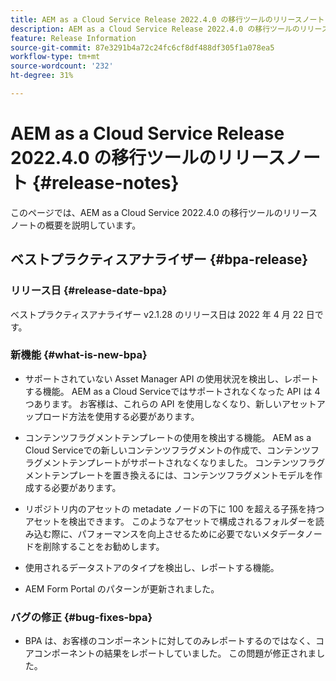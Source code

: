 ```yaml
---
title: AEM as a Cloud Service Release 2022.4.0 の移行ツールのリリースノート
description: AEM as a Cloud Service Release 2022.4.0 の移行ツールのリリースノート
feature: Release Information
source-git-commit: 87e3291b4a72c24fc6cf8df488df305f1a078ea5
workflow-type: tm+mt
source-wordcount: '232'
ht-degree: 31%

---
```


# AEM as a Cloud Service Release 2022.4.0 の移行ツールのリリースノート {#release-notes}

このページでは、AEM as a Cloud Service 2022.4.0 の移行ツールのリリースノートの概要を説明しています。

## ベストプラクティスアナライザー {#bpa-release}

### リリース日 {#release-date-bpa}

ベストプラクティスアナライザー v2.1.28 のリリース日は 2022 年 4 月 22 日です。

### 新機能 {#what-is-new-bpa}

* サポートされていない Asset Manager API の使用状況を検出し、レポートする機能。 AEM as a Cloud Serviceではサポートされなくなった API は 4 つあります。 お客様は、これらの API を使用しなくなり、新しいアセットアップロード方法を使用する必要があります。

* コンテンツフラグメントテンプレートの使用を検出する機能。 AEM as a Cloud Serviceでの新しいコンテンツフラグメントの作成で、コンテンツフラグメントテンプレートがサポートされなくなりました。 コンテンツフラグメントテンプレートを置き換えるには、コンテンツフラグメントモデルを作成する必要があります。

* リポジトリ内のアセットの metadate ノードの下に 100 を超える子孫を持つアセットを検出できます。 このようなアセットで構成されるフォルダーを読み込む際に、パフォーマンスを向上させるために必要でないメタデータノードを削除することをお勧めします。

* 使用されるデータストアのタイプを検出し、レポートする機能。

* AEM Form Portal のパターンが更新されました。

### バグの修正 {#bug-fixes-bpa}

* BPA は、お客様のコンポーネントに対してのみレポートするのではなく、コアコンポーネントの結果をレポートしていました。 この問題が修正されました。